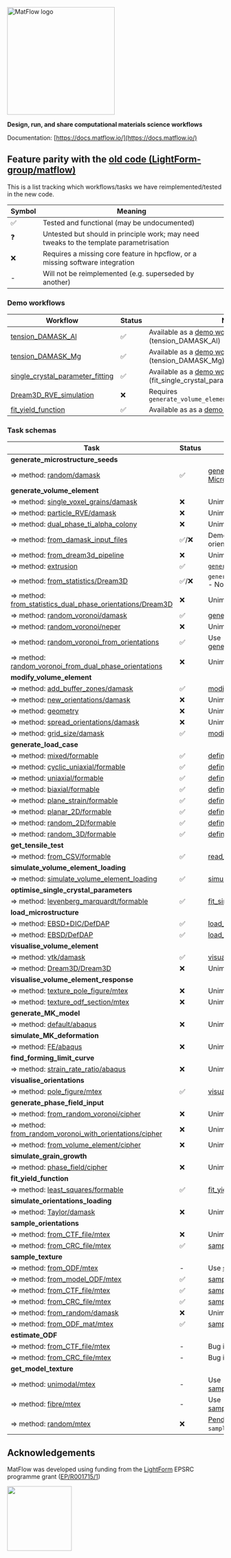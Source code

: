 <img src="https://docs.matflow.io/stable/_static/images/logo-90dpi.png" width="250" alt="MatFlow logo"/>

**Design, run, and share computational materials science workflows**

Documentation: [https://docs.matflow.io/](https://docs.matflow.io/)

## Feature parity with the [old code (LightForm-group/matflow)](https://github.com/LightForm-group/matflow)

This is a list tracking which workflows/tasks we have reimplemented/tested in the new code.

| Symbol | Meaning                                                                                |
| ------ | -------------------------------------------------------------------------------------- |
| ✅      | Tested and functional (may be undocumented)                                            |
| ❓      | Untested but should in principle work; may need tweaks to the template parametrisation |
| ❌      | Requires a missing core feature in hpcflow, or a missing software integration          |
| -      | Will not be reimplemented (e.g. superseded by another)                                 |

### Demo workflows

| Workflow                                                                                                                                          | Status | Notes                                                                                                                                                 |
| ------------------------------------------------------------------------------------------------------------------------------------------------- | ------ | ----------------------------------------------------------------------------------------------------------------------------------------------------- |
| [tension_DAMASK_Al](https://github.com/LightForm-group/UoM-CSF-matflow/blob/master/workflows/tension_DAMASK_Al.yml)                               | ✅      | Available as a [demo workflow](https://docs.matflow.io/stable/reference/workflows.html#tension-damask-al) (tension_DAMASK_Al)                         |
| [tension_DAMASK_Mg](https://github.com/LightForm-group/UoM-CSF-matflow/blob/master/workflows/tension_DAMASK_Mg.yml)                               | ✅      | Available as a [demo workflow](https://docs.matflow.io/stable/reference/workflows.html#tension-damask-mg) (tension_DAMASK_Mg)                         |
| [single_crystal_parameter_fitting](https://github.com/LightForm-group/UoM-CSF-matflow/blob/master/workflows/single_crystal_parameter_fitting.yml) | ✅      | Available as a [demo workflow](https://docs.matflow.io/stable/reference/workflows.html#fit-single-crystal-parameters) (fit_single_crystal_parameters) |
| [Dream3D_RVE_simulation](https://github.com/LightForm-group/UoM-CSF-matflow/blob/master/workflows/Dream3D_RVE_simulation.yml)                     | ❌      | Requires `generate_volume_element/from_statistics/Dream3D`                                                                                            |
| [fit_yield_function](https://github.com/LightForm-group/UoM-CSF-matflow/blob/master/workflows/fit_yield_function.yml)                             | ✅      | Available as as a [demo workflow](https://docs.matflow.io/stable/reference/workflows.html#fit-yield-funcs)                                            |


### Task schemas

| Task                                                                                                                                                                                | Status | Notes                                                                                                                                                                                                                                                                    |
| ----------------------------------------------------------------------------------------------------------------------------------------------------------------------------------- | ------ | ------------------------------------------------------------------------------------------------------------------------------------------------------------------------------------------------------------------------------------------------------------------------ |
| **generate_microstructure_seeds**                                                                                                                                                   |        |                                                                                                                                                                                                                                                                          |
| ⇒ method: [random/damask](https://github.com/LightForm-group/UoM-CSF-matflow/blob/569fa7bdc7006d04bd6ed2d4e4b6a114df23492e/task_schemas.yml#L363)                                   | ✅      | [generate_microstructure_seeds](https://docs.matflow.io/stable/reference/template_components/task_schemas.html#generate-microstructure-seeds) / [MicrostructureSeeds](https://docs.matflow.io/stable/reference/template_components/parameters.html#microstructure-seeds) |
| **generate_volume_element**                                                                                                                                                         |        |                                                                                                                                                                                                                                                                          |
| ⇒ method: [single_voxel_grains/damask](https://github.com/LightForm-group/UoM-CSF-matflow/blob/569fa7bdc7006d04bd6ed2d4e4b6a114df23492e/task_schemas.yml#L452)                      | ❌      | Unimplemented                                                                                                                                                                                                                                                            |
| ⇒ method: [particle_RVE/damask](https://github.com/LightForm-group/UoM-CSF-matflow/blob/569fa7bdc7006d04bd6ed2d4e4b6a114df23492e/task_schemas.yml#L477)                             | ❌      | Unimplemented                                                                                                                                                                                                                                                            |
| ⇒ method: [dual_phase_ti_alpha_colony](https://github.com/LightForm-group/UoM-CSF-matflow/blob/569fa7bdc7006d04bd6ed2d4e4b6a114df23492e/task_schemas.yml#L486)                      | ❌      | Unimplemented                                                                                                                                                                                                                                                            |
| ⇒ method: [from_damask_input_files](https://github.com/LightForm-group/UoM-CSF-matflow/blob/569fa7bdc7006d04bd6ed2d4e4b6a114df23492e/task_schemas.yml#L495)                         | ✅/❌    | Demo workflow: [damask-input-files](https://docs.matflow.io/stable/reference/workflows.html#damask-input-files); orientations not yet accepted                                                                                                                           |
| ⇒ method: [from_dream3d_pipeline](https://github.com/LightForm-group/UoM-CSF-matflow/blob/569fa7bdc7006d04bd6ed2d4e4b6a114df23492e/task_schemas.yml#L505)                           | ❌      | Unimplemented                                                                                                                                                                                                                                                            |
| ⇒ method: [extrusion](https://github.com/LightForm-group/UoM-CSF-matflow/blob/569fa7bdc7006d04bd6ed2d4e4b6a114df23492e/task_schemas.yml#L511)                                       | ✅      | [`generate_volume_element/extrusion`](https://docs.matflow.io/stable/reference/template_components/task_schemas.html#generate-volume-element-extrusion)                                                                                                                  |
| ⇒ method: [from_statistics/Dream3D](https://github.com/LightForm-group/UoM-CSF-matflow/blob/569fa7bdc7006d04bd6ed2d4e4b6a114df23492e/task_schemas.yml#L525)                         | ✅/❌    | `generate_volume_element/from_statistics` - Not yet tested with `orientations` input                                                                                                                                                                                     |
| ⇒ method: [from_statistics_dual_phase_orientations/Dream3D](https://github.com/LightForm-group/UoM-CSF-matflow/blob/569fa7bdc7006d04bd6ed2d4e4b6a114df23492e/task_schemas.yml#L568) | ❌      | Unimplemented                                                                                                                                                                                                                                                            |
| ⇒ method: [random_voronoi/damask](https://github.com/LightForm-group/UoM-CSF-matflow/blob/569fa7bdc7006d04bd6ed2d4e4b6a114df23492e/task_schemas.yml#L624)                           | ✅      | [generate_volume_element/from_voronoi](https://docs.matflow.io/stable/reference/template_components/task_schemas.html#generate-volume-element)                                                                                                                           |
| ⇒ method: [random_voronoi/neper](https://github.com/LightForm-group/UoM-CSF-matflow/blob/569fa7bdc7006d04bd6ed2d4e4b6a114df23492e/task_schemas.yml#L647)                            | ❌      | Unimplemented                                                                                                                                                                                                                                                            |
| ⇒ method: [random_voronoi_from_orientations](https://github.com/LightForm-group/UoM-CSF-matflow/blob/569fa7bdc7006d04bd6ed2d4e4b6a114df23492e/task_schemas.yml#L686)                | ✅      | Use [generate_volume_element/from_voronoi](https://docs.matflow.io/stable/reference/template_components/task_schemas.html#generate-volume-element)                                                                                                                       |
| ⇒ method: [random_voronoi_from_dual_phase_orientations](https://github.com/LightForm-group/UoM-CSF-matflow/blob/569fa7bdc7006d04bd6ed2d4e4b6a114df23492e/task_schemas.yml#L716)     | ❌      | Unimplemented                                                                                                                                                                                                                                                            |
| **modify_volume_element**                                                                                                                                                           |        |                                                                                                                                                                                                                                                                          |
| ⇒ method: [add_buffer_zones/damask](https://github.com/LightForm-group/UoM-CSF-matflow/blob/569fa7bdc7006d04bd6ed2d4e4b6a114df23492e/task_schemas.yml#L760)                         | ✅      | [modify_VE/add_buffer_zones](https://docs.matflow.io/stable/reference/template_components/task_schemas.html#modify-ve-add-buffer-zones)                                                                                                                                  |
| ⇒ method: [new_orientations/damask](https://github.com/LightForm-group/UoM-CSF-matflow/blob/569fa7bdc7006d04bd6ed2d4e4b6a114df23492e/task_schemas.yml#L770)                         | ❌      | Unimplemented                                                                                                                                                                                                                                                            |
| ⇒ method: [geometry](https://github.com/LightForm-group/UoM-CSF-matflow/blob/569fa7bdc7006d04bd6ed2d4e4b6a114df23492e/task_schemas.yml#L775)                                        | ❌      | Unimplemented                                                                                                                                                                                                                                                            |
| ⇒ method: [spread_orientations/damask](https://github.com/LightForm-group/UoM-CSF-matflow/blob/569fa7bdc7006d04bd6ed2d4e4b6a114df23492e/task_schemas.yml#L780)                      | ❌      | Unimplemented                                                                                                                                                                                                                                                            |
| ⇒ method: [grid_size/damask](https://github.com/LightForm-group/UoM-CSF-matflow/blob/569fa7bdc7006d04bd6ed2d4e4b6a114df23492e/task_schemas.yml#L786)                                | ✅      | [modify_VE/grid_size](https://docs.matflow.io/stable/reference/template_components/task_schemas.html#modify-ve-grid-size)                                                                                                                                                |
| **generate_load_case**                                                                                                                                                              |        |                                                                                                                                                                                                                                                                          |
| ⇒ method: [mixed/formable](https://github.com/LightForm-group/UoM-CSF-matflow/blob/569fa7bdc7006d04bd6ed2d4e4b6a114df23492e/task_schemas.yml#L912)                                  | ✅      | [define_load_case](https://docs.matflow.io/stable/reference/template_components/task_schemas.html#define-load-case) / [LoadCase](https://docs.matflow.io/stable/reference/template_components/parameters.html#load-case)                                                 |
| ⇒ method: [cyclic_uniaxial/formable](https://github.com/LightForm-group/UoM-CSF-matflow/blob/569fa7bdc7006d04bd6ed2d4e4b6a114df23492e/task_schemas.yml#L933)                        | ✅      | [define_load_case](https://docs.matflow.io/stable/reference/template_components/task_schemas.html#define-load-case) / [LoadCase](https://docs.matflow.io/stable/reference/template_components/parameters.html#load-case)                                                 |
| ⇒ method: [uniaxial/formable](https://github.com/LightForm-group/UoM-CSF-matflow/blob/569fa7bdc7006d04bd6ed2d4e4b6a114df23492e/task_schemas.yml#L966)                               | ✅      | [define_load_case](https://docs.matflow.io/stable/reference/template_components/task_schemas.html#define-load-case) / [LoadCase](https://docs.matflow.io/stable/reference/template_components/parameters.html#load-case)                                                 |
| ⇒ method: [biaxial/formable](https://github.com/LightForm-group/UoM-CSF-matflow/blob/569fa7bdc7006d04bd6ed2d4e4b6a114df23492e/task_schemas.yml#L999)                                | ✅      | [define_load_case](https://docs.matflow.io/stable/reference/template_components/task_schemas.html#define-load-case) / [LoadCase](https://docs.matflow.io/stable/reference/template_components/parameters.html#load-case)                                                 |
| ⇒ method: [plane_strain/formable](https://github.com/LightForm-group/UoM-CSF-matflow/blob/569fa7bdc7006d04bd6ed2d4e4b6a114df23492e/task_schemas.yml#L1034)                          | ✅      | [define_load_case](https://docs.matflow.io/stable/reference/template_components/task_schemas.html#define-load-case) / [LoadCase](https://docs.matflow.io/stable/reference/template_components/parameters.html#load-case)                                                 |
| ⇒ method: [planar_2D/formable](https://github.com/LightForm-group/UoM-CSF-matflow/blob/569fa7bdc7006d04bd6ed2d4e4b6a114df23492e/task_schemas.yml#L1076)                             | ✅      | [define_load_case](https://docs.matflow.io/stable/reference/template_components/task_schemas.html#define-load-case) / [LoadCase](https://docs.matflow.io/stable/reference/template_components/parameters.html#load-case)                                                 |
| ⇒ method: [random_2D/formable](https://github.com/LightForm-group/UoM-CSF-matflow/blob/569fa7bdc7006d04bd6ed2d4e4b6a114df23492e/task_schemas.yml#L1111)                             | ✅      | [define_load_case](https://docs.matflow.io/stable/reference/template_components/task_schemas.html#define-load-case) / [LoadCase](https://docs.matflow.io/stable/reference/template_components/parameters.html#load-case)                                                 |
| ⇒ method: [random_3D/formable](https://github.com/LightForm-group/UoM-CSF-matflow/blob/569fa7bdc7006d04bd6ed2d4e4b6a114df23492e/task_schemas.yml#L1146)                             | ✅      | [define_load_case](https://docs.matflow.io/stable/reference/template_components/task_schemas.html#define-load-case) / [LoadCase](https://docs.matflow.io/stable/reference/template_components/parameters.html#load-case)                                                 |
| **get_tensile_test**                                                                                                                                                                |        |                                                                                                                                                                                                                                                                          |
| ⇒ method: [from_CSV/formable](https://github.com/LightForm-group/UoM-CSF-matflow/blob/569fa7bdc7006d04bd6ed2d4e4b6a114df23492e/task_schemas.yml#L1385)                              | ✅      | [read_tensile_test](https://docs.matflow.io/stable/reference/template_components/task_schemas.html#read-tensile-test)                                                                                                                                                    |
| **simulate_volume_element_loading**                                                                                                                                                 |        |                                                                                                                                                                                                                                                                          |
| ⇒ method: [simulate_volume_element_loading](https://github.com/LightForm-group/UoM-CSF-matflow/blob/569fa7bdc7006d04bd6ed2d4e4b6a114df23492e/task_schemas.yml#L1243)                | ✅      | [simulate_VE_loading](https://docs.matflow.io/stable/reference/template_components/task_schemas.html#simulate-ve-loading)                                                                                                                                                |
| **optimise_single_crystal_parameters**                                                                                                                                              |        |                                                                                                                                                                                                                                                                          |
| ⇒ method: [levenberg_marquardt/formable](https://github.com/LightForm-group/UoM-CSF-matflow/blob/569fa7bdc7006d04bd6ed2d4e4b6a114df23492e/task_schemas.yml#L1447)                   | ✅      | [fit_single_crystal_parameters](https://docs.matflow.io/stable/reference/template_components/task_schemas.html#fit-single-crystal-parameters)                                                                                                                            |
| **load_microstructure**                                                                                                                                                             |        |                                                                                                                                                                                                                                                                          |
| ⇒ method: [EBSD+DIC/DefDAP](https://github.com/LightForm-group/UoM-CSF-matflow/blob/569fa7bdc7006d04bd6ed2d4e4b6a114df23492e/task_schemas.yml#L407)                                 | ✅      | [load_microstructure/EBSD](https://docs.matflow.io/stable/reference/template_components/task_schemas.html#load-microstructure-ebsd)                                                                                                                                      |
| ⇒ method: [EBSD/DefDAP](https://github.com/LightForm-group/UoM-CSF-matflow/blob/569fa7bdc7006d04bd6ed2d4e4b6a114df23492e/task_schemas.yml#L432)                                     | ✅      | [load_microstructure/EBSD_DIC](https://docs.matflow.io/stable/reference/template_components/task_schemas.html#load-microstructure-ebsd-dic)                                                                                                                              |
| **visualise_volume_element**                                                                                                                                                        |        |                                                                                                                                                                                                                                                                          |
| ⇒ method: [vtk/damask](https://github.com/LightForm-group/UoM-CSF-matflow/blob/569fa7bdc7006d04bd6ed2d4e4b6a114df23492e/task_schemas.yml#L800)                                      | ✅      | [visualise_VE/vtk](https://docs.matflow.io/stable/reference/template_components/task_schemas.html#visualise-VE-VTK)                                                                                                                                                      |
| ⇒ method: [Dream3D/Dream3D](https://github.com/LightForm-group/UoM-CSF-matflow/blob/569fa7bdc7006d04bd6ed2d4e4b6a114df23492e/task_schemas.yml#L805)                                 | ❌      | Unimplemented                                                                                                                                                                                                                                                            |
| **visualise_volume_element_response**                                                                                                                                               |        |                                                                                                                                                                                                                                                                          |
| ⇒ method: [texture_pole_figure/mtex](https://github.com/LightForm-group/UoM-CSF-matflow/blob/569fa7bdc7006d04bd6ed2d4e4b6a114df23492e/task_schemas.yml#L845)                        | ❌      | Unimplemented                                                                                                                                                                                                                                                            |
| ⇒ method: [texture_odf_section/mtex](https://github.com/LightForm-group/UoM-CSF-matflow/blob/569fa7bdc7006d04bd6ed2d4e4b6a114df23492e/task_schemas.yml#L886)                        | ❌      | Unimplemented                                                                                                                                                                                                                                                            |
| **generate_MK_model**                                                                                                                                                               |        |                                                                                                                                                                                                                                                                          |
| ⇒ method: [default/abaqus](https://github.com/LightForm-group/UoM-CSF-matflow/blob/569fa7bdc7006d04bd6ed2d4e4b6a114df23492e/task_schemas.yml#L1507)                                 | ❌      | Unimplemented                                                                                                                                                                                                                                                            |
| **simulate_MK_deformation**                                                                                                                                                         |        |                                                                                                                                                                                                                                                                          |
| ⇒ method: [FE/abaqus](https://github.com/LightForm-group/UoM-CSF-matflow/blob/569fa7bdc7006d04bd6ed2d4e4b6a114df23492e/task_schemas.yml#L1515)                                      | ❌      | Unimplemented                                                                                                                                                                                                                                                            |
| **find_forming_limit_curve**                                                                                                                                                        |        |                                                                                                                                                                                                                                                                          |
| ⇒ method: [strain_rate_ratio/abaqus](https://github.com/LightForm-group/UoM-CSF-matflow/blob/569fa7bdc7006d04bd6ed2d4e4b6a114df23492e/task_schemas.yml#L1568)                       | ❌      | Unimplemented                                                                                                                                                                                                                                                            |
| **visualise_orientations**                                                                                                                                                          |        |                                                                                                                                                                                                                                                                          |
| ⇒ method: [pole_figure/mtex](https://github.com/LightForm-group/UoM-CSF-matflow/blob/569fa7bdc7006d04bd6ed2d4e4b6a114df23492e/task_schemas.yml#L1594)                               | ✅      | [visualise_orientations](https://docs.matflow.io/stable/reference/template_components/task_schemas.html#visualise-orientations)                                                                                                                                          |
| **generate_phase_field_input**                                                                                                                                                      |        |                                                                                                                                                                                                                                                                          |
| ⇒ method: [from_random_voronoi/cipher](https://github.com/LightForm-group/UoM-CSF-matflow/blob/569fa7bdc7006d04bd6ed2d4e4b6a114df23492e/task_schemas.yml#L1619)                     | ❌      | Unimplemented                                                                                                                                                                                                                                                            |
| ⇒ method: [from_random_voronoi_with_orientations/cipher](https://github.com/LightForm-group/UoM-CSF-matflow/blob/569fa7bdc7006d04bd6ed2d4e4b6a114df23492e/task_schemas.yml#L1659)   | ❌      | Unimplemented                                                                                                                                                                                                                                                            |
| ⇒ method: [from_volume_element/cipher](https://github.com/LightForm-group/UoM-CSF-matflow/blob/569fa7bdc7006d04bd6ed2d4e4b6a114df23492e/task_schemas.yml#L1704)                     | ❌      | Unimplemented                                                                                                                                                                                                                                                            |
| **simulate_grain_growth**                                                                                                                                                           |        |                                                                                                                                                                                                                                                                          |
| ⇒ method: [phase_field/cipher](https://github.com/LightForm-group/UoM-CSF-matflow/blob/569fa7bdc7006d04bd6ed2d4e4b6a114df23492e/task_schemas.yml#L1751)                             | ❌      | Unimplemented                                                                                                                                                                                                                                                            |
| **fit_yield_function**                                                                                                                                                              |        |                                                                                                                                                                                                                                                                          |
| ⇒ method: [least_squares/formable](https://github.com/LightForm-group/UoM-CSF-matflow/blob/569fa7bdc7006d04bd6ed2d4e4b6a114df23492e/task_schemas.yml#L1350)                         | ✅      | [fit_yield_function](https://docs.matflow.io/stable/reference/template_components/task_schemas.html#fit-yield-function)                                                                                                                                                  |
| **simulate_orientations_loading**                                                                                                                                                   |        |                                                                                                                                                                                                                                                                          |
| ⇒ method: [Taylor/damask](https://github.com/LightForm-group/UoM-CSF-matflow/blob/569fa7bdc7006d04bd6ed2d4e4b6a114df23492e/task_schemas.yml#L1202)                                  | ❌      | Unimplemented                                                                                                                                                                                                                                                            |
| **sample_orientations**                                                                                                                                                             |        |                                                                                                                                                                                                                                                                          |
| ⇒ method: [from_CTF_file/mtex](https://github.com/LightForm-group/UoM-CSF-matflow/blob/569fa7bdc7006d04bd6ed2d4e4b6a114df23492e/task_schemas.yml#L298)                              | ❌      | Unimplemented                                                                                                                                                                                                                                                            |
| ⇒ method: [from_CRC_file/mtex](https://github.com/LightForm-group/UoM-CSF-matflow/blob/569fa7bdc7006d04bd6ed2d4e4b6a114df23492e/task_schemas.yml#L331)                              | ✅     | [sample_orientations_from_crc_file/mtex](https://docs.matflow.io/stable/reference/template_components/task_schemas.html#sample-orientations-from-crc-file-mtex)
| **sample_texture**                                                                                                                                                                  |        |                                                                                                                                                                                                                                                                          |
| ⇒ method: [from_ODF/mtex](https://github.com/LightForm-group/UoM-CSF-matflow/blob/569fa7bdc7006d04bd6ed2d4e4b6a114df23492e/task_schemas.yml#L127)                                   | -      | Use [sample_texture_from_ODF_mat/mtex](https://docs.matflow.io/stable/reference/template_components/task_schemas.html#id1)                                                                                                                                               |
| ⇒ method: [from_model_ODF/mtex](https://github.com/LightForm-group/UoM-CSF-matflow/blob/569fa7bdc7006d04bd6ed2d4e4b6a114df23492e/task_schemas.yml#L157)                             | ✅      | [sample_texture_from_model_ODF/mtex](https://docs.matflow.io/stable/reference/template_components/task_schemas.html#id2)                                                                                                                                                 |
| ⇒ method: [from_CTF_file/mtex](https://github.com/LightForm-group/UoM-CSF-matflow/blob/569fa7bdc7006d04bd6ed2d4e4b6a114df23492e/task_schemas.yml#L187)                              | ✅      | [sample_texture_from_CTF_file/mtex](https://docs.matflow.io/stable/reference/template_components/task_schemas.html#sample-texture-from-ctf-file-mtex)                                                                                                                    |
| ⇒ method: [from_CRC_file/mtex](https://github.com/LightForm-group/UoM-CSF-matflow/blob/569fa7bdc7006d04bd6ed2d4e4b6a114df23492e/task_schemas.yml#L220)                              | ✅      | [sample_texture_from_CRC_file/mtex](https://docs.matflow.io/stable/reference/template_components/task_schemas.html#sample-texture-from-crc-file-mtex)                                                                                                                    |
| ⇒ method: [from_random/damask](https://github.com/LightForm-group/UoM-CSF-matflow/blob/569fa7bdc7006d04bd6ed2d4e4b6a114df23492e/task_schemas.yml#L244)                              | ❌      | Unimplemented                                                                                                                                                                                                                                                            |
| ⇒ method: [from_ODF_mat/mtex](https://github.com/LightForm-group/UoM-CSF-matflow/blob/569fa7bdc7006d04bd6ed2d4e4b6a114df23492e/task_schemas.yml#L262)                               | ✅      | [sample_texture_from_ODF_mat/mtex](https://docs.matflow.io/stable/reference/template_components/task_schemas.html#id1)                                                                                                                                                   |
| **estimate_ODF**                                                                                                                                                                    |        |                                                                                                                                                                                                                                                                          |
| ⇒ method: [from_CTF_file/mtex](https://github.com/LightForm-group/UoM-CSF-matflow/blob/569fa7bdc7006d04bd6ed2d4e4b6a114df23492e/task_schemas.yml#L81)                               | -      | Bug in MTEX's ODF export.                                                                                                                                                                                                                                                |
| ⇒ method: [from_CRC_file/mtex](https://github.com/LightForm-group/UoM-CSF-matflow/blob/569fa7bdc7006d04bd6ed2d4e4b6a114df23492e/task_schemas.yml#L101)                              | -      | Bug in MTEX's ODF export.                                                                                                                                                                                                                                                |
| **get_model_texture**                                                                                                                                                               |        |                                                                                                                                                                                                                                                                          |
| ⇒ method: [unimodal/mtex](https://github.com/LightForm-group/UoM-CSF-matflow/blob/569fa7bdc7006d04bd6ed2d4e4b6a114df23492e/task_schemas.yml#L14)                                    | -      | Use [sample_texture_from_model_ODF/mtex](https://docs.matflow.io/stable/reference/template_components/task_schemas.html#id2)                                                                                                                                             |
| ⇒ method: [fibre/mtex](https://github.com/LightForm-group/UoM-CSF-matflow/blob/569fa7bdc7006d04bd6ed2d4e4b6a114df23492e/task_schemas.yml#L35)                                       | -      | Use [sample_texture_from_model_ODF/mtex](https://docs.matflow.io/stable/reference/template_components/task_schemas.html#id2)                                                                                                                                             |
| ⇒ method: [random/mtex](https://github.com/LightForm-group/UoM-CSF-matflow/blob/569fa7bdc7006d04bd6ed2d4e4b6a114df23492e/task_schemas.yml#L54)                                      | ❌      | [Pending](https://github.com/hpcflow/matflow-new/issues/180) (as `sample_texture_from_random/mtex`)                                                                                                                                                                      |


## Acknowledgements

MatFlow was developed using funding from the [LightForm](https://lightform.org.uk/) EPSRC programme grant ([EP/R001715/1](https://gow.epsrc.ukri.org/NGBOViewGrant.aspx?GrantRef=EP/R001715/1))

<img src="https://lightform-group.github.io/wiki/assets/images/site/lightform-logo.png" width="150"/>
